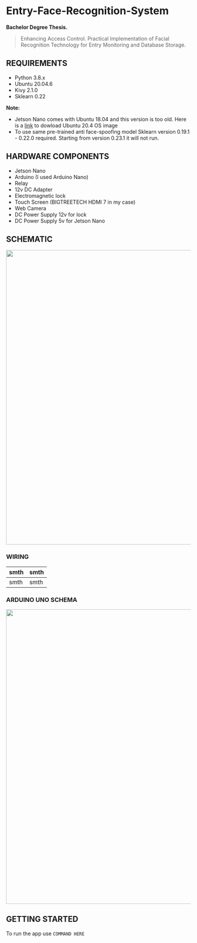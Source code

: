 # Entry-Face-Recognition-System
**Bachelor Degree Thesis.**
> Enhancing Access Control. Practical Implementation of Facial Recognition Technology for Entry Monitoring and Database Storage.

## REQUIREMENTS
- Python 3.8.x
- Ubuntu 20.04.6
- Kivy 2.1.0
- Sklearn 0.22

**Note:**
* Jetson Nano comes with Ubuntu 18.04 and this version is too old. 
Here is a [link](https://github.com/Qengineering/Jetson-Nano-Ubuntu-20-image) to dowload Ubuntu 20.4 OS image
* To use same pre-trained anti face-spoofing model Sklearn version 0.19.1 - 0.22.0 required. Starting from version 0.23.1 it will not run.

## HARDWARE COMPONENTS
* Jetson Nano 
* Arduino (I used Arduino Nano)
* Relay
* 12v DC Adapter
* Electromagnetic lock
* Touch Screen (BIGTREETECH HDMI 7 in my case)
* Web Camera
* DC Power Supply 12v for lock
* DC Power Supply 5v for Jetson Nano

## SCHEMATIC
<img src="https://drive.google.com/uc?export=view&id=1N9AkYic_cDQYoCd4rAZMJcxF8xsY6ceS" width="800">

### WIRING
| smth | smth |
|----|----|
| smth | smth |

### ARDUINO UNO SCHEMA
<img src="https://drive.google.com/uc?export=view&id=1F47PXbSt1xT7HPwhILVsSjDEXubr2_F0" width="800">


## GETTING STARTED
To run the app use `COMMAND HERE`

